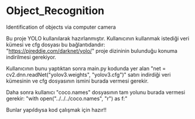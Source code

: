 # Object_Recognition
Identification of objects via computer camera

Bu proje YOLO kullanılarak hazırlanmıştır. Kullanıcının kullanmak istediği veri kümesi ve cfg dosyası bu bağlantıdandır: "https://pjreddie.com/darknet/yolo/" proje dizininin bulunduğu konuma indirilmesi gerekiyor.

Kullanıcının bunu yaptıktan sonra main.py kodunda yer alan "net = cv2.dnn.readNet("yolov3.weights", "yolov3.cfg")" satırı indirdiği veri kümesinin ve cfg dosyasının ismini burada vermesi gerekir. 

Daha sonra kullanıcı "coco.names" dosyasının tam yolunu burada vermesi gerekir: 
  "with open("../../../coco.names", "r") as f:"

Bunlar yapıldıysa kod çalışmak için hazır!!
